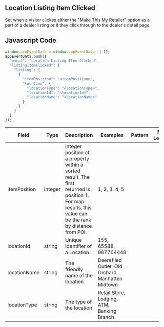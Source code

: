 ## Location Listing Item Clicked

Set when a visitor clickes either the "Make This My Retailer" option as a part of a dealer listing or if they click through to the dealer's detail page.

## Javascript Code
```js
window.appEventData = window.appEventData || [];
appEventData.push({
  "event": "Location Listing Item Clicked",
  "listingItemClicked": {
    "listing": [
      {
        "itemPosition": "<itemPosition>",
        "location": {
          "locationType": "<locationType>",
          "locationId": "<locationId>",
          "locationName": "<locationName>"
        }
      }
    ]
  }
});
```

|Field|Type|Description|Examples|Pattern|Min Length|Max Length|Minimum|Maximum|Multiple Of|
| --- | --- | --- | --- | --- | --- | --- | --- | --- | --- |
|itemPosition|integer|Integer position of a property within a sorted result. The first returned is position 1. For map results, this value can be the rank by distance from POI.|1, 2, 3, 4, 5||||0|||
|locationId|string|Unique Identifier of a Location. |155, 65588, 987764448|||||||
|locationName|string|The friendly name of the location.|Deerefiled Outlet, Old Orchard, Manhatten Midtown|||||||
|locationType|string|The type of the location|Retail Store, Lodging, ATM, Banking Branch|||||||
